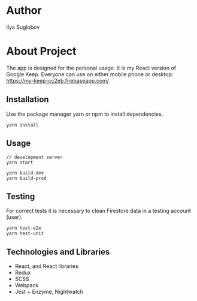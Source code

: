 # Author
Ilya Suglobov

# About Project
The app is designed for the personal usage. It is my React version 
of Google Keep.
Everyone can use on either mobile phone or desktop:
https://my-keep-cc2eb.firebaseapp.com/

## Installation

Use the package manager yarn or npm to install dependencies.

```
yarn install
```
## Usage

```
// development server
yarn start

yarn build-dev
yarn build-prod
```

## Testing
For correct tests it is necessary to clean 
Firestore data in a testing account (user).
```
yarn test-e2e
yarn test-unit
```

## Technologies and Libraries
- React, and React libraries
- Redux
- SCSS
- Webpack
- Jest + Enzyme, Nightwatch
